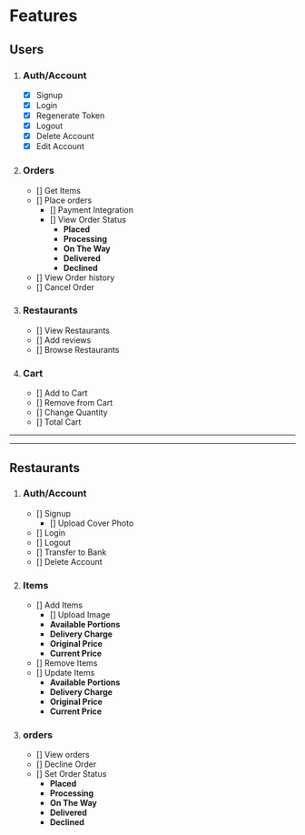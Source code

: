 # Features

## Users

1. ### Auth/Account

   - [x] Signup
   - [x] Login
   - [x] Regenerate Token
   - [x] Logout
   - [x] Delete Account
   - [x] Edit Account

2. ### Orders

   - [] Get Items
   - [] Place orders
     - [] Payment Integration
     - [] View Order Status
       - **Placed**
       - **Processing**
       - **On The Way**
       - **Delivered**
       - **Declined**
   - [] View Order history
   - [] Cancel Order

3. ### Restaurants

   - [] View Restaurants
   - [] Add reviews
   - [] Browse Restaurants

4. ### Cart
   - [] Add to Cart
   - [] Remove from Cart
   - [] Change Quantity
   - [] Total Cart

---

---

## Restaurants

1.  ### Auth/Account

    - [] Signup
       - [] Upload Cover Photo
    - [] Login
    - [] Logout
    - [] Transfer to Bank
    - [] Delete Account

2.  ### Items
    - [] Add Items
      - [] Upload Image
      - **Available Portions**
      - **Delivery Charge**
      - **Original Price**
      - **Current Price**
    - [] Remove Items
    - [] Update Items
      - **Available Portions**
      - **Delivery Charge**
      - **Original Price**
      - **Current Price**

3.  ### orders

    - [] View orders
    - [] Decline Order
    - [] Set Order Status
      - **Placed**
      - **Processing**
      - **On The Way**
      - **Delivered**
      - **Declined**

